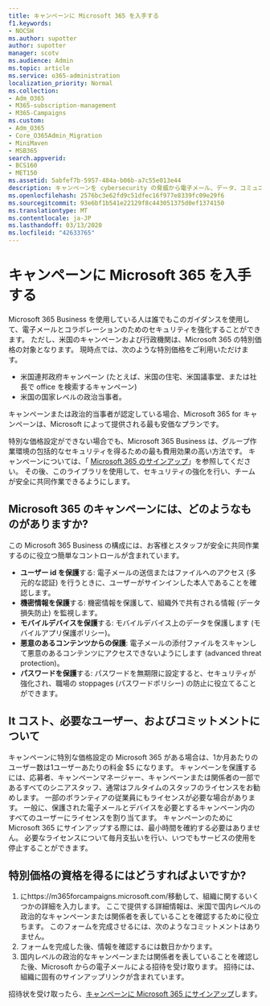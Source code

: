 ```yaml
---
title: キャンペーンに Microsoft 365 を入手する
f1.keywords:
- NOCSH
ms.author: supotter
author: supotter
manager: scotv
ms.audience: Admin
ms.topic: article
ms.service: o365-administration
localization_priority: Normal
ms.collection:
- Adm_O365
- M365-subscription-management
- M365-Campaigns
ms.custom:
- Adm_O365
- Core_O365Admin_Migration
- MiniMaven
- MSB365
search.appverid:
- BCS160
- MET150
ms.assetid: 5abfef7b-5957-484a-b06b-a7c55e013e44
description: キャンペーンを cybersecurity の脅威から電子メール、データ、コミュニケーションに保護できるように、Microsoft 365 をキャンペーンに対して取得します。
ms.openlocfilehash: 2576bc3e62fd9c51dfec16f977e8339fc09e29f6
ms.sourcegitcommit: 93e6bf1b541e22129f8c443051375d0ef1374150
ms.translationtype: MT
ms.contentlocale: ja-JP
ms.lasthandoff: 03/13/2020
ms.locfileid: "42633765"
---
```

# <a name="get-microsoft-365-for-campaigns"></a>キャンペーンに Microsoft 365 を入手する

Microsoft 365 Business を使用している人は誰でもこのガイダンスを使用して、電子メールとコラボレーションのためのセキュリティを強化することができます。 ただし、米国のキャンペーンおよび行政機関は、Microsoft 365 の特別価格の対象となります。 現時点では、次のような特別価格をご利用いただけます。
- 米国連邦政府キャンペーン (たとえば、米国の住宅、米国議事堂、または社長で office を検索するキャンペーン)
- 米国の国家レベルの政治当事者。

キャンペーンまたは政治的当事者が認定している場合、Microsoft 365 for キャンペーンは、Microsoft によって提供される最も安価なプランです。  

特別な価格設定ができない場合でも、Microsoft 365 Business は、グループ作業環境の包括的なセキュリティを得るための最も費用効果の高い方法です。 キャンペーンについては、「 [Microsoft 365 のサインアップ](m365-campaigns-sign-up.md)」を参照してください。 その後、このライブラリを使用して、セキュリティの強化を行い、チームが安全に共同作業できるようにします。 

## <a name="what-does-microsoft-365-for-campaigns-include"></a>Microsoft 365 のキャンペーンには、どのようなものがありますか?
この Microsoft 365 Business の構成には、お客様とスタッフが安全に共同作業するのに役立つ簡単なコントロールが含まれています。 
- **ユーザー id を保護**する: 電子メールの送信またはファイルへのアクセス (多元的な認証) を行うときに、ユーザーがサインインした本人であることを確認します。
- **機密情報を保護**する: 機密情報を保護して、組織外で共有される情報 (データ損失防止) を監視します。
- **モバイルデバイスを保護**する: モバイルデバイス上のデータを保護します (モバイルアプリ保護ポリシー)。
- **悪意のあるコンテンツからの保護**: 電子メールの添付ファイルをスキャンして悪意のあるコンテンツにアクセスできないようにします (advanced threat protection)。
- **パスワードを保護**する: パスワードを無期限に設定すると、セキュリティが強化され、職場の stoppages (パスワードポリシー) の防止に役立てることができます。 


## <a name="what-does-it-cost-who-needs-it-and-what-is-the-commitment"></a>It コスト、必要なユーザー、およびコミットメントについて
キャンペーンに特別な価格設定の Microsoft 365 がある場合は、1か月あたりのユーザー数は1ユーザーあたりの料金 $5 になります。 キャンペーンを保護するには、応募者、キャンペーンマネージャー、キャンペーンまたは関係者の一部であるすべてのシニアスタッフ、通常はフルタイムのスタッフのライセンスをお勧めします。 一部のボランティアの従業員にもライセンスが必要な場合があります。 一般に、保護された電子メールとデバイスを必要とするキャンペーン内のすべてのユーザーにライセンスを割り当てます。
キャンペーンのために Microsoft 365 にサインアップする際には、最小時間を確約する必要はありません。 必要なライセンスについて毎月支払いを行い、いつでもサービスの使用を停止することができます。

## <a name="how-do-i-qualify-for-special-pricing"></a>特別価格の資格を得るにはどうすればよいですか?

1. にhttps://m365forcampaigns.microsoft.com/移動して、組織に関するいくつかの詳細を入力します。 ここで提供する詳細情報は、米国で国内レベルの政治的なキャンペーンまたは関係者を表していることを確認するために役立ちます。 このフォームを完成させるには、次のようなコミットメントはありません。 
2. フォームを完成した後、情報を確認するには数日かかります。 
3. 国内レベルの政治的なキャンペーンまたは関係者を表していることを確認した後、Microsoft からの電子メールによる招待を受け取ります。 招待には、組織に固有のサインアップリンクが含まれています。 

招待状を受け取ったら、[キャンペーンに Microsoft 365 にサインアップ](m365-campaigns-sign-up.md)します。


